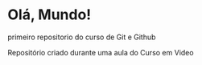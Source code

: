 # Olá, Mundo!
 primeiro repositorio do curso de Git e Github

Repositório criado durante uma aula do Curso em Video
